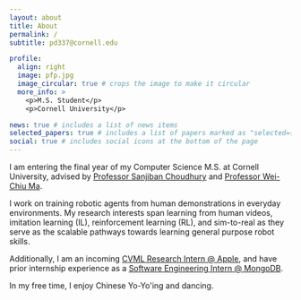 ```yaml
---
layout: about
title: About
permalink: /
subtitle: pd337@cornell.edu

profile:
  align: right
  image: pfp.jpg
  image_circular: true # crops the image to make it circular
  more_info: >
    <p>M.S. Student</p>
    <p>Cornell University</p>

news: true # includes a list of news items
selected_papers: true # includes a list of papers marked as "selected={true}"
social: true # includes social icons at the bottom of the page
---
```


I am entering the final year of my Computer Science M.S. at Cornell University, advised by [Professor Sanjiban Choudhury](https://sanjibanc.github.io/) and [Professor Wei-Chiu Ma](https://www.cs.cornell.edu/~weichiu/). 

I work on training robotic agents from human demonstrations in everyday environments. My research interests span learning from human videos, imitation learning (IL), reinforcement learning (RL), and sim-to-real as they serve as the scalable pathways towards learning general purpose robot skills.

Additionally, I am an incoming [CVML Research Intern @ Apple](https://www.apple.com/apple-vision-pro/), and have prior internship experience as a [Software Engineering Intern @ MongoDB](https://www.mongodb.com/). 

In my free time, I enjoy Chinese Yo-Yo'ing and dancing.
